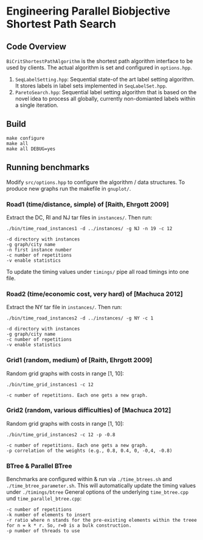 # Engineering Parallel Biobjective Shortest Path Search

## Code Overview

`BiCritShortestPathAlgorithm` is the shortest path algorithm interface to be used by clients. The actual algorithm is set and configured in `options.hpp`.

1. `SeqLabelSetting.hpp`: Sequential state-of the art label setting algorithm. It stores labels in label sets implemented in `SeqLabelSet.hpp`.
2. `ParetoSearch.hpp`: Sequential label setting algorithm that is based on the novel idea to process all globally, currently non-domianted labels within a single iteration.

## Build
  
    make configure
    make all
    make all DEBUG=yes

## Running benchmarks
Modify `src/options.hpp` to configure the algorithm / data structures. To produce new graphs run the makefile in `gnuplot/`.

### Road1 (time/distance, simple) of [Raith, Ehrgott 2009]
Extract the DC, RI and NJ tar files in `instances/`. Then run:

    ./bin/time_road_instances1 -d ../instances/ -g NJ -n 19 -c 12

    -d directory with instances
    -g graph/city name
    -n first instance number
    -c number of repetitions
    -v enable statistics

To update the timing values under `timings/` pipe all road timings into one file.

### Road2 (time/economic cost, very hard) of [Machuca 2012]
Extract the NY tar file in `instances/`. Then run:

    ./bin/time_road_instances2 -d ../instances/ -g NY -c 1

    -d directory with instances
    -g graph/city name
    -c number of repetitions
    -v enable statistics

### Grid1 (random, medium) of [Raith, Ehrgott 2009]
Random grid graphs with costs in range [1, 10]:
  
    ./bin/time_grid_instances1 -c 12

    -c number of repetitions. Each one gets a new graph.

### Grid2 (random, various difficulties) of [Machuca 2012]
Random grid graphs with costs in range [1, 10]:
  
    ./bin/time_grid_instances2 -c 12 -p -0.8

    -c number of repetitions. Each one gets a new graph.
    -p correlation of the weights (e.g., 0.8, 0.4, 0, -0,4, -0.8)

### BTree & Parallel BTree
Benchmarks are configured within & run via `./time_btrees.sh` and `./time_btree_parameter.sh`. This will automatically update the timing values under `./timings/btree`
General options of the underlying `time_btree.cpp` und `time_parallel_btree.cpp`:

    -c number of repetitions
    -k number of elements to insert
    -r ratio where n stands for the pre-existing elements within the treee for n = k * r. So, r=0 is a bulk construction.
    -p number of threads to use